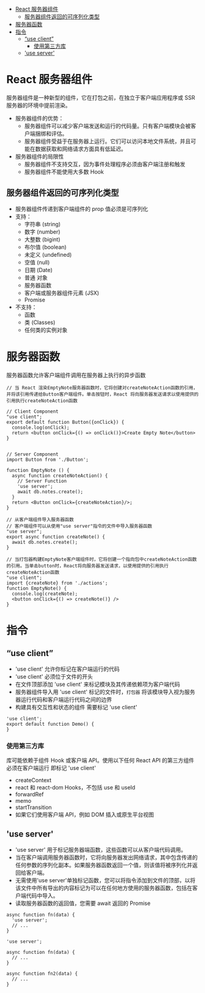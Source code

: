 <!-- @import "[TOC]" {cmd="toc" depthFrom=1 depthTo=6 orderedList=false} -->

<!-- code_chunk_output -->

- [React 服务器组件](#react-服务器组件)
  - [服务器组件返回的可序列化类型](#服务器组件返回的可序列化类型)
- [服务器函数](#服务器函数)
- [指令](#指令)
  - [“use client”](#use-client)
    - [使用第三方库](#使用第三方库)
  - ['use server'](#use-server)

<!-- /code_chunk_output -->

# React 服务器组件

服务器组件是一种新型的组件，它在打包之前，在独立于客户端应用程序或 SSR 服务器的环境中提前渲染。

- 服务器组件的优势：
  - 服务器组件可以减少客户端发送和运行的代码量。只有客户端模块会被客户端捆绑和评估。
  - 服务器组件受益于在服务器上运行。它们可以访问本地文件系统，并且可能在数据获取和网络请求方面具有低延迟。
- 服务器组件的局限性
  - 服务器组件不支持交互，因为事件处理程序必须由客户端注册和触发
  - 服务器组件不能使用大多数 Hook

## 服务器组件返回的可序列化类型

- 服务器组件传递到客户端组件的 prop 值必须是可序列化
- 支持：
  - 字符串 (string)
  - 数字 (number)
  - 大整数 (bigint)
  - 布尔值 (boolean)
  - 未定义 (undefined)
  - 空值 (null)
  - 日期 (Date)
  - 普通 对象
  - 服务器函数
  - 客户端或服务器组件元素 (JSX)
  - Promise
- 不支持：
  - 函数
  - 类 (Classes)
  - 任何类的实例对象

# 服务器函数

服务器函数允许客户端组件调用在服务器上执行的异步函数

```tsx
// 当 React 渲染EmptyNote服务器函数时，它将创建对createNoteAction函数的引用，并将该引用传递给Button客户端组件。单击按钮时，React 将向服务器发送请求以使用提供的引用执行createNoteAction函数

// Client Component
"use client";
export default function Button({onClick}) { 
  console.log(onClick); 
  return <button onClick={() => onClick()}>Create Empty Note</button>
}


// Server Component
import Button from './Button';

function EmptyNote () {
  async function createNoteAction() {
    // Server Function
    'use server';
    await db.notes.create();
  }
  return <Button onClick={createNoteAction}/>;
}
```

```tsx
// 从客户端组件导入服务器函数
// 客户端组件可以从使用"use server"指令的文件中导入服务器函数
"use server";
export async function createNote() {
  await db.notes.create();
}

// 当打包器构建EmptyNote客户端组件时，它将创建一个指向包中createNoteAction函数的引用。当单击button时，React将向服务器发送请求，以使用提供的引用执行createNoteAction函数
"use client";
import {createNote} from './actions';
function EmptyNote() {
  console.log(createNote);
  <button onClick={() => createNote()} />
}
```

# 指令

## “use client”

- 'use client'  允许你标记在客户端运行的代码
- 'use client' 必须位于文件的开头
- 在文件顶部添加 'use client'  来标记模块及其传递依赖项为客户端代码
- 服务器组件导入用 'use client' 标记的文件时，`打包器` 将该模块导入视为服务器运行代码和客户端运行代码之间的边界
- 构建具有交互性和状态的组件 需要标记 'use client'

```tsx
'use client';
export default function Demo() {
}
```

### 使用第三方库

库可能依赖于组件 Hook 或客户端 API。使用以下任何 React API 的第三方组件必须在客户端运行 即标记 'use client'

- createContext
- react 和 react-dom Hooks，不包括 use 和 useId
- forwardRef
- memo
- startTransition
- 如果它们使用客户端 API，例如 DOM 插入或原生平台视图

## 'use server'

- 'use server' 用于标记服务器端函数，这些函数可以从客户端代码调用。
- 当在客户端调用服务器函数时，它将向服务器发出网络请求，其中包含传递的任何参数的序列化副本。如果服务器函数返回一个值，则该值将被序列化并返回给客户端。
- 无需使用'use server'单独标记函数，您可以将指令添加到文件的顶部，以将该文件中所有导出的内容标记为可以在任何地方使用的服务器函数，包括在客户端代码中导入。
- 读取服务器函数的返回值，您需要 await 返回的 Promise

```tsx
async function fn(data) {
  'use server';
  // ...
}
```

```tsx
'use server';

async function fn(data) {
  // ...
}

async function fn2(data) {
  // ...
}
```
